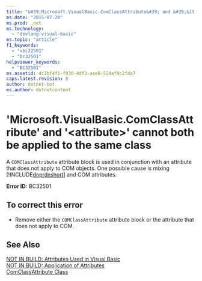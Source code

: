 ```yaml
---
title: "&#39;Microsoft.VisualBasic.ComClassAttribute&#39; and &#39;&lt;attribute&gt;&#39; cannot both be applied to the same class"
ms.date: "2015-07-20"
ms.prod: .net
ms.technology: 
  - "devlang-visual-basic"
ms.topic: "article"
f1_keywords: 
  - "vbc32501"
  - "bc32501"
helpviewer_keywords: 
  - "BC32501"
ms.assetid: dc1bf4f1-f030-4df3-aae8-524af9c2fda7
caps.latest.revision: 8
author: dotnet-bot
ms.author: dotnetcontent
---
```

# &#39;Microsoft.VisualBasic.ComClassAttribute&#39; and &#39;&lt;attribute&gt;&#39; cannot both be applied to the same class
A `COMClassAttribute` attribute block is used in conjunction with an attribute that does not apply to COM objects. One possible cause is mixing [!INCLUDE[dnprdnshort](~/includes/dnprdnshort-md.md)] and COM attributes.  
  
 **Error ID:** BC32501  
  
## To correct this error  
  
-   Remove either the `COMClassAttribute` attribute block or the attribute that does not apply to COM.  
  
## See Also  
 [NOT IN BUILD: Attributes Used in Visual Basic](http://msdn.microsoft.com/en-us/22231318-8a40-49af-9245-e0aab723563b)   
 [NOT IN BUILD: Application of Attributes](http://msdn.microsoft.com/en-us/2b1703ed-4437-49b3-bc0b-568094324f47)   
 [ComClassAttribute Class](http://msdn.microsoft.com/en-us/5c2f0835-9210-47dc-bc59-5c1769953574)
